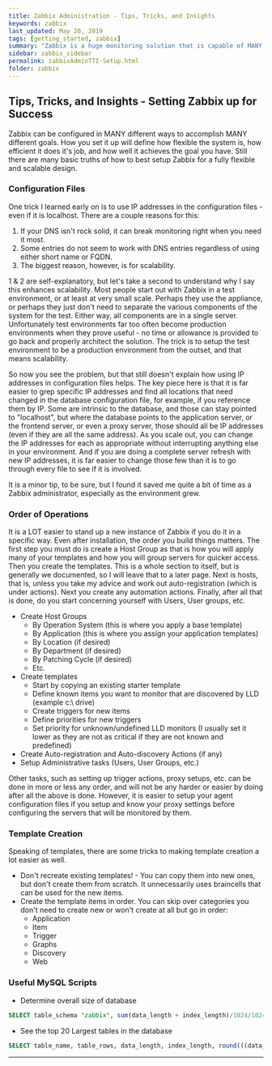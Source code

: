 ```yaml
---
title: Zabbix Administration - Tips, Tricks, and Insights
keywords: zabbix
last_updated: May 20, 2019
tags: [getting_started, zabbix]
summary: "Zabbix is a huge monitoring solution that is capable of MANY different ways of monitoring. Setting it up efficiently has as much to do with what and how you intend to monitor things as it does with how you implement it. This section includes tips, tricks, and insights on how to manage and scale a Zabbix installation."
sidebar: zabbix_sidebar
permalink: zabbixAdminTTI-Setup.html
folder: zabbix
---
```


## Tips, Tricks, and Insights - Setting Zabbix up for Success ##

Zabbix can be configured in MANY different ways to accomplish MANY different goals. How you set it up will define how flexible the system is, how efficient it does it's job, and how well it achieves the goal you have. Still there are many basic truths of how to best setup Zabbix for a fully flexible and scalable design.

### Configuration Files ###

One trick I learned early on is to use IP addresses in the configuration files - even if it is localhost. There are a couple reasons for this:

1) If your DNS isn't rock solid, it can break monitoring right when you need it most.
2) Some entries do not seem to work with DNS entries regardless of using either short name or FQDN.
3) The biggest reason, however, is for scalability.

1 & 2 are self-explanatory, but let's take a second to understand why I say this enhances scalability. Most people start out with Zabbix in a test environment, or at least at very small scale. Perhaps they use the appliance, or perhaps they just don't need to separate the various components of the system for the test. Either way, all components are in a single server. Unfortunately test environments far too often become production environments when they prove useful - no time or allowance is provided to go back and properly architect the solution. The trick is to setup the test environment to be a production environment from the outset, and that means scalability.

So now you see the problem, but that still doesn't explain how using IP addresses in configuration files helps. The key piece here is that it is far easier to grep specific IP addresses and find all locations that need changed in the database configuration file, for example, if you reference them by IP. Some are intrinsic to the database, and those can stay pointed to "localhost", but where the database points to the application server, or the frontend server, or even a proxy server, those should all be IP addresses (even if they are all the same address). As you scale out, you can change the IP addresses for each as appropriate without interrupting anything else in your environment. And if you are doing a complete server refresh with new IP addresses, it is far easier to change those few than it is to go through every file to see if it is involved.

It is a minor tip, to be sure, but I found it saved me quite a bit of time as a Zabbix administrator, especially as the environment grew.

### Order of Operations ###

It is a LOT easier to stand up a new instance of Zabbix if you do it in a specific way. Even after installation, the order you build things matters. The first step you must do is create a Host Group as that is how you will apply many of your templates and how you will group servers for quicker access. Then you create the templates. This is a whole section to itself, but is generally we documented, so I will leave that to a later page. Next is hosts, that is, unless you take my advice and work out auto-registration (which is under actions).  Next you create any automation actions. Finally, after all that is done, do you start concerning yourself with Users, User groups, etc.

* Create Host Groups
  * By Operation System (this is where you apply a base template)
  * By Application (this is where you assign your application templates)
  * By Location (if desired)
  * By Department (if desired)
  * By Patching Cycle (if desired)
  * Etc.
* Create templates
  * Start by copying an existing starter template
  * Define known items you want to monitor that are discovered by LLD (example c:\ drive)
  * Create triggers for new items
  * Define priorities for new triggers
  * Set priority for unknown/undefined LLD monitors (I usually set it lower as they are not as critical if they are not known and predefined)
* Create Auto-registration and Auto-discovery Actions (if any)
* Setup Administrative tasks (Users, User Groups, etc.)
  
Other tasks, such as setting up trigger actions, proxy setups, etc. can be done in more or less any order, and will not be any harder or easier by doing after all the above is done.  However, it is easier to setup your agent configuration files if you setup and know your proxy settings before configuring the servers that will be monitored by them.

### Template Creation ###

Speaking of templates, there are some tricks to making template creation a lot easier as well.

* Don't recreate existing templates! - You can copy them into new ones, but don't create them from scratch. It unnecessarily uses braincells that can be used for the new items.
* Create the template items in order.  You can skip over categories you don't need to create new or won't create at all but go in order:
  * Application
  * Item
  * Trigger
  * Graphs
  * Discovery
  * Web

### Useful MySQL Scripts ###

* Determine overall size of database

```sql
SELECT table_schema "zabbix", sum(data_length + index_length)/1024/1024/1024 "DВ size in GB" FROM information_schema.TABLES GROUP BY table_schema;
```

* See the top 20 Largest tables in the database
  
```sql
SELECT table_name, table_rows, data_length, index_length, round(((data_length + index_length) / 1024 / 1024 / 1024),2) "Size in GB" FROM information_schema.tables WHERE table_schema = "zabbix" order by round(((data_length + index_length) / 1024 / 1024 / 1024),2) DESC LIMIT 20;
```

---
